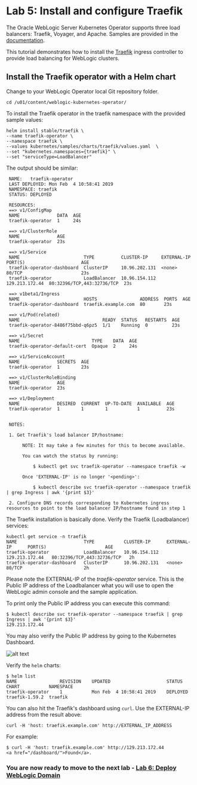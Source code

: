 # Lab 5: Install and configure Traefik  #

The Oracle WebLogic Server Kubernetes Operator supports three load balancers: Traefik, Voyager, and Apache. Samples are provided in the [documentation](https://github.com/oracle/weblogic-kubernetes-operator/blob/2.0/kubernetes/samples/charts/README.md).

This tutorial demonstrates how to install the [Traefik](https://traefik.io/) ingress controller to provide load balancing for WebLogic clusters.

## Install the Traefik operator with a Helm chart ##

Change to your WebLogic Operator local Git repository folder.

    cd /u01/content/weblogic-kubernetes-operator/

To install the Traefik operator in the traefik namespace with the provided sample values:

    helm install stable/traefik \
    --name traefik-operator \
    --namespace traefik \
    --values kubernetes/samples/charts/traefik/values.yaml  \
    --set "kubernetes.namespaces={traefik}" \
    --set "serviceType=LoadBalancer"

The output should be similar:

     NAME:   traefik-operator
     LAST DEPLOYED: Mon Feb  4 10:58:41 2019
     NAMESPACE: traefik
     STATUS: DEPLOYED

     RESOURCES:
     ==> v1/ConfigMap
     NAME              DATA  AGE
     traefik-operator  1     24s

     ==> v1/ClusterRole
     NAME              AGE
     traefik-operator  23s

     ==> v1/Service
     NAME                        TYPE          CLUSTER-IP     EXTERNAL-IP     PORT(S)                     AGE
     traefik-operator-dashboard  ClusterIP     10.96.202.131  <none>          80/TCP                      23s
     traefik-operator            LoadBalancer  10.96.154.112  129.213.172.44  80:32396/TCP,443:32736/TCP  23s

     ==> v1beta1/Ingress
     NAME                        HOSTS                ADDRESS  PORTS  AGE
     traefik-operator-dashboard  traefik.example.com  80       23s

     ==> v1/Pod(related)
     NAME                               READY  STATUS   RESTARTS  AGE
     traefik-operator-8486f75bbd-q6pz5  1/1    Running  0         23s

     ==> v1/Secret
     NAME                           TYPE    DATA  AGE
     traefik-operator-default-cert  Opaque  2     24s

     ==> v1/ServiceAccount
     NAME              SECRETS  AGE
     traefik-operator  1        23s

     ==> v1/ClusterRoleBinding
     NAME              AGE
     traefik-operator  23s

     ==> v1/Deployment
     NAME              DESIRED  CURRENT  UP-TO-DATE  AVAILABLE  AGE
     traefik-operator  1        1        1           1          23s


     NOTES:

     1. Get Traefik's load balancer IP/hostname:

          NOTE: It may take a few minutes for this to become available.

          You can watch the status by running:

              $ kubectl get svc traefik-operator --namespace traefik -w

          Once 'EXTERNAL-IP' is no longer '<pending>':

              $ kubectl describe svc traefik-operator --namespace traefik | grep Ingress | awk '{print $3}'

     2. Configure DNS records corresponding to Kubernetes ingress resources to point to the load balancer IP/hostname found in step 1

The Traefik installation is basically done. Verify the Traefik (Loadbalancer) services:
```
kubectl get service -n traefik
NAME                         TYPE           CLUSTER-IP      EXTERNAL-IP      PORT(S)                      AGE
traefik-operator             LoadBalancer   10.96.154.112   129.213.172.44   80:32396/TCP,443:32736/TCP   2h
traefik-operator-dashboard   ClusterIP      10.96.202.131   <none>           80/TCP                       2h
```
Please note the EXTERNAL-IP of the *traefik-operator* service. This is the Public IP address of the Loadbalancer what you will use to open the WebLogic admin console and the sample application.

To print only the Public IP address you can execute this command:
```
$ kubectl describe svc traefik-operator --namespace traefik | grep Ingress | awk '{print $3}'
129.213.172.44
```

You may also verify the Public IP address by going to the Kubernetes Dashboard.

![alt text](images/traefik/001.k8s.dashboard.png)

Verify the `helm` charts:

    $ helm list
    NAME            	REVISION	UPDATED                 	STATUS  	CHART         	NAMESPACE
    traefik-operator	1       	Mon Feb  4 10:58:41 2019	DEPLOYED	traefik-1.59.2	traefik  

You can also hit the Traefik's dashboard using `curl`. Use the EXTERNAL-IP address from the result above:

    curl -H 'host: traefik.example.com' http://EXTERNAL_IP_ADDRESS

For example:

    $ curl -H 'host: traefik.example.com' http://129.213.172.44
    <a href="/dashboard/">Found</a>.


### You are now ready to move to the next lab - [Lab 6: Deploy WebLogic Domain](deploy.weblogic_short.md) ###
